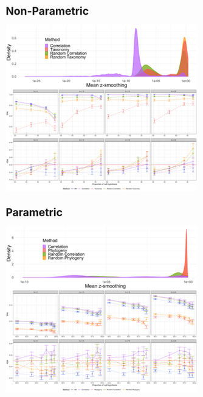 
<!-- README.md is generated from README.Rmd. Please edit that file -->

# Non-Parametric

<img src="non_parametric/simu_np-smoothing.png" align="center"/>
<img src="non_parametric/simu_np-ebc.png" align="center"/>

# Parametric

<img src="parametric/simu_p-smoothing.png" align="center"/>
<img src="parametric/simu_p-ebc.png" align="center"/>
